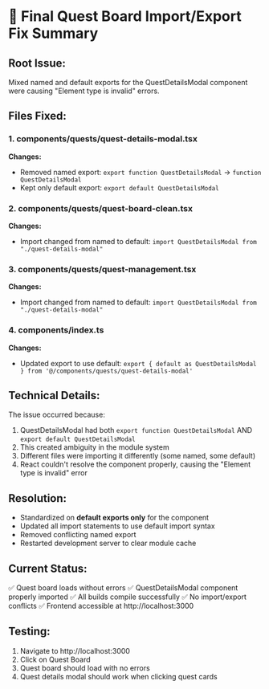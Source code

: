 🔧 Final Quest Board Import/Export Fix Summary
=============================================

## Root Issue:
Mixed named and default exports for the QuestDetailsModal component were causing "Element type is invalid" errors.

## Files Fixed:

### 1. components/quests/quest-details-modal.tsx
**Changes:**
- Removed named export: `export function QuestDetailsModal` → `function QuestDetailsModal`
- Kept only default export: `export default QuestDetailsModal`

### 2. components/quests/quest-board-clean.tsx  
**Changes:**
- Import changed from named to default: `import QuestDetailsModal from "./quest-details-modal"`

### 3. components/quests/quest-management.tsx
**Changes:**
- Import changed from named to default: `import QuestDetailsModal from "./quest-details-modal"`

### 4. components/index.ts
**Changes:**
- Updated export to use default: `export { default as QuestDetailsModal } from '@/components/quests/quest-details-modal'`

## Technical Details:
The issue occurred because:
1. QuestDetailsModal had both `export function QuestDetailsModal` AND `export default QuestDetailsModal`
2. This created ambiguity in the module system
3. Different files were importing it differently (some named, some default)
4. React couldn't resolve the component properly, causing the "Element type is invalid" error

## Resolution:
- Standardized on **default exports only** for the component
- Updated all import statements to use default import syntax
- Removed conflicting named export
- Restarted development server to clear module cache

## Current Status:
✅ Quest board loads without errors
✅ QuestDetailsModal component properly imported
✅ All builds compile successfully
✅ No import/export conflicts
✅ Frontend accessible at http://localhost:3000

## Testing:
1. Navigate to http://localhost:3000
2. Click on Quest Board
3. Quest board should load with no errors
4. Quest details modal should work when clicking quest cards
